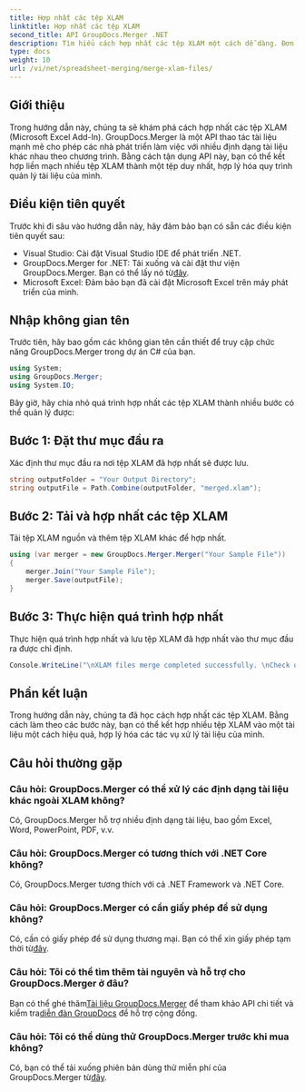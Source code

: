 ```yaml
---
title: Hợp nhất các tệp XLAM
linktitle: Hợp nhất các tệp XLAM
second_title: API GroupDocs.Merger .NET
description: Tìm hiểu cách hợp nhất các tệp XLAM một cách dễ dàng. Đơn giản hóa các tác vụ quản lý tài liệu của bạn bằng API mạnh mẽ này.
type: docs
weight: 10
url: /vi/net/spreadsheet-merging/merge-xlam-files/
---
```

## Giới thiệu

Trong hướng dẫn này, chúng ta sẽ khám phá cách hợp nhất các tệp XLAM (Microsoft Excel Add-In). GroupDocs.Merger là một API thao tác tài liệu mạnh mẽ cho phép các nhà phát triển làm việc với nhiều định dạng tài liệu khác nhau theo chương trình. Bằng cách tận dụng API này, bạn có thể kết hợp liền mạch nhiều tệp XLAM thành một tệp duy nhất, hợp lý hóa quy trình quản lý tài liệu của mình.

## Điều kiện tiên quyết

Trước khi đi sâu vào hướng dẫn này, hãy đảm bảo bạn có sẵn các điều kiện tiên quyết sau:

- Visual Studio: Cài đặt Visual Studio IDE để phát triển .NET.
-  GroupDocs.Merger for .NET: Tải xuống và cài đặt thư viện GroupDocs.Merger. Bạn có thể lấy nó từ[đây](https://releases.groupdocs.com/merger/net/).
- Microsoft Excel: Đảm bảo bạn đã cài đặt Microsoft Excel trên máy phát triển của mình.

## Nhập không gian tên

Trước tiên, hãy bao gồm các không gian tên cần thiết để truy cập chức năng GroupDocs.Merger trong dự án C# của bạn.

```csharp
using System; 
using GroupDocs.Merger;
using System.IO;
```

Bây giờ, hãy chia nhỏ quá trình hợp nhất các tệp XLAM thành nhiều bước có thể quản lý được:

## Bước 1: Đặt thư mục đầu ra

Xác định thư mục đầu ra nơi tệp XLAM đã hợp nhất sẽ được lưu.

```csharp
string outputFolder = "Your Output Directory";
string outputFile = Path.Combine(outputFolder, "merged.xlam");
```

## Bước 2: Tải và hợp nhất các tệp XLAM

Tải tệp XLAM nguồn và thêm tệp XLAM khác để hợp nhất.

```csharp
using (var merger = new GroupDocs.Merger.Merger("Your Sample File"))
{
    merger.Join("Your Sample File");
    merger.Save(outputFile);
}
```

## Bước 3: Thực hiện quá trình hợp nhất

Thực hiện quá trình hợp nhất và lưu tệp XLAM đã hợp nhất vào thư mục đầu ra được chỉ định.

```csharp
Console.WriteLine("\nXLAM files merge completed successfully. \nCheck output in {0}", outputFolder);
```

## Phần kết luận

Trong hướng dẫn này, chúng ta đã học cách hợp nhất các tệp XLAM. Bằng cách làm theo các bước này, bạn có thể kết hợp nhiều tệp XLAM vào một tài liệu một cách hiệu quả, hợp lý hóa các tác vụ xử lý tài liệu của mình.

## Câu hỏi thường gặp

### Câu hỏi: GroupDocs.Merger có thể xử lý các định dạng tài liệu khác ngoài XLAM không?

Có, GroupDocs.Merger hỗ trợ nhiều định dạng tài liệu, bao gồm Excel, Word, PowerPoint, PDF, v.v.

### Câu hỏi: GroupDocs.Merger có tương thích với .NET Core không?

Có, GroupDocs.Merger tương thích với cả .NET Framework và .NET Core.

### Câu hỏi: GroupDocs.Merger có cần giấy phép để sử dụng không?

Có, cần có giấy phép để sử dụng thương mại. Bạn có thể xin giấy phép tạm thời từ[đây](https://purchase.groupdocs.com/temporary-license/).

### Câu hỏi: Tôi có thể tìm thêm tài nguyên và hỗ trợ cho GroupDocs.Merger ở đâu?

 Bạn có thể ghé thăm[Tài liệu GroupDocs.Merger](https://reference.groupdocs.com/merger/net/) để tham khảo API chi tiết và kiểm tra[diễn đàn GroupDocs](https://forum.groupdocs.com/c/merger/32) để hỗ trợ cộng đồng.

### Câu hỏi: Tôi có thể dùng thử GroupDocs.Merger trước khi mua không?

 Có, bạn có thể tải xuống phiên bản dùng thử miễn phí của GroupDocs.Merger từ[đây](https://releases.groupdocs.com/).
